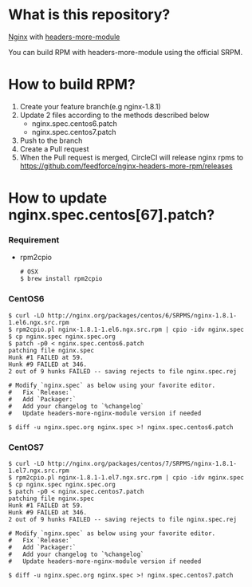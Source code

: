 # What is this repository?

[Nginx](http://nginx.org) with [headers-more-module](http://wiki.nginx.org/NginxHttpHeadersMoreModule)

You can build RPM with headers-more-module using the official SRPM.

# How to build RPM?

1. Create your feature branch(e.g nginx-1.8.1)
2. Update 2 files according to the methods described below
    - nginx.spec.centos6.patch
    - nginx.spec.centos7.patch
3. Push to the branch
4. Create a Pull request
5. When the Pull request is merged, CircleCI will release nginx rpms to https://github.com/feedforce/nginx-headers-more-rpm/releases

# How to update nginx.spec.centos[67].patch?

### Requirement

* rpm2cpio

    ```
    # OSX
    $ brew install rpm2cpio
    ```

### CentOS6

```
$ curl -LO http://nginx.org/packages/centos/6/SRPMS/nginx-1.8.1-1.el6.ngx.src.rpm
$ rpm2cpio.pl nginx-1.8.1-1.el6.ngx.src.rpm | cpio -idv nginx.spec
$ cp nginx.spec nginx.spec.org
$ patch -p0 < nginx.spec.centos6.patch
patching file nginx.spec
Hunk #1 FAILED at 59.
Hunk #9 FAILED at 346.
2 out of 9 hunks FAILED -- saving rejects to file nginx.spec.rej

# Modify `nginx.spec` as below using your favorite editor.
#   Fix `Release:`
#   Add `Packager:`
#   Add your changelog to `%changelog`
#   Update headers-more-nginx-module version if needed

$ diff -u nginx.spec.org nginx.spec >! nginx.spec.centos6.patch
```

### CentOS7

```
$ curl -LO http://nginx.org/packages/centos/7/SRPMS/nginx-1.8.1-1.el7.ngx.src.rpm
$ rpm2cpio.pl nginx-1.8.1-1.el7.ngx.src.rpm | cpio -idv nginx.spec
$ cp nginx.spec nginx.spec.org
$ patch -p0 < nginx.spec.centos7.patch
patching file nginx.spec
Hunk #1 FAILED at 59.
Hunk #9 FAILED at 346.
2 out of 9 hunks FAILED -- saving rejects to file nginx.spec.rej

# Modify `nginx.spec` as below using your favorite editor.
#   Fix `Release:`
#   Add `Packager:`
#   Add your changelog to `%changelog`
#   Update headers-more-nginx-module version if needed

$ diff -u nginx.spec.org nginx.spec >! nginx.spec.centos7.patch
```
